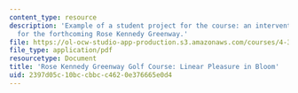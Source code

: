 ```yaml
---
content_type: resource
description: 'Example of a student project for the course: an intervention proposed
  for the forthcoming Rose Kennedy Greenway.'
file: https://ol-ocw-studio-app-production.s3.amazonaws.com/courses/4-303-dialogue-in-art-architecture-and-urbanism-fall-2003/2397d05c10bccbbcc4620e376665e0d4_rossstephen.pdf
file_type: application/pdf
resourcetype: Document
title: 'Rose Kennedy Greenway Golf Course: Linear Pleasure in Bloom'
uid: 2397d05c-10bc-cbbc-c462-0e376665e0d4
---
```

